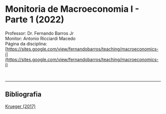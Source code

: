 # Monitoria de Macroeconomia I - Parte 1 (2022)
Professor: Dr. Fernando Barros Jr
<br>
Monitor: Antonio Ricciardi Macedo
<br>
Página da disciplina: [https://sites.google.com/view/fernandobarros/teaching/macroeconomics-i](https://sites.google.com/view/fernandobarros/teaching/macroeconomics-i)

<br>

---

## Bibliografia

[Krueger (2017)](https://github.com/antoniormacedo/Macroeconomia-I/blob/c4584ea0737830e47de5aba3439c3492a8fc4db2/Krueger%20(2017).pdf)
